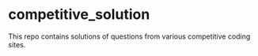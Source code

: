# competitive_solution
This repo contains solutions of questions from various competitive coding sites.

